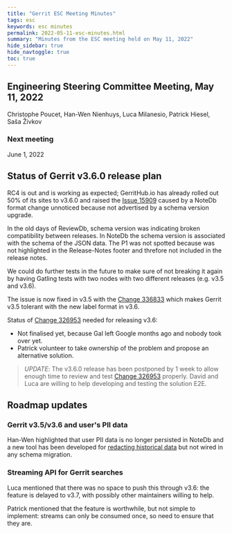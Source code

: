 ```yaml
---
title: "Gerrit ESC Meeting Minutes"
tags: esc
keywords: esc minutes
permalink: 2022-05-11-esc-minutes.html
summary: "Minutes from the ESC meeting held on May 11, 2022"
hide_sidebar: true
hide_navtoggle: true
toc: true
---
```


## Engineering Steering Committee Meeting, May 11, 2022

Christophe Poucet, Han-Wen Nienhuys, Luca Milanesio, Patrick Hiesel, Saša Živkov

### Next meeting

June 1, 2022

## Status of Gerrit v3.6.0 release plan

RC4 is out and is working as expected; GerritHub.io has already rolled out 50% of
its sites to v3.6.0 and raised the [Issue 15909](https://bugs.chromium.org/p/gerrit/issues/detail?id=15909)
caused by a NoteDb format change unnoticed because not advertised by a schema
version upgrade.

In the old days of ReviewDb, schema version was indicating broken compatibility
between releases. In NoteDb the schema version is associated with the schema
of the JSON data. The P1 was not spotted because was not highlighted in the
Release-Notes footer and threfore not included in the release notes.

We could do further tests in the future to make sure of not breaking it again
by having Gatling tests with two nodes with two different releases
(e.g. v3.5 and v3.6).

The issue is now fixed in v3.5 with the [Change 336833](https://gerrit-review.googlesource.com/c/gerrit/+/336883)
which makes Gerrit v3.5 tolerant with the new label format in v3.6.

Status of [Change 326953](https://gerrit-review.googlesource.com/c/gerrit/+/326953)
needed for releasing v3.6:
- Not finalised yet, because Gal left Google months ago and nobody took over yet.
- Patrick volunteer to take ownership of the problem and propose an alternative solution.

> *UPDATE*: The v3.6.0 release has been postponed by 1 week to allow enough time to
> review and test [Change 326953](https://gerrit-review.googlesource.com/c/gerrit/+/326953)
> properly. David and Luca are willing to help developing and testing the solution E2E.

## Roadmap updates

### Gerrit v3.5/v3.6 and user's PII data

Han-Wen highlighted that user PII data is no longer persisted in NoteDb and a
new tool has been developed for
[redacting historical data](https://gerrit.googlesource.com/gerrit/+/08b89f6666f4a0fe1c026629e12a5430b6950932/java/com/google/gerrit/server/notedb/CommitRewriter.java#112)
but not wired in any schema migration.

### Streaming API for Gerrit searches

Luca mentioned that there was no space to push this through v3.6: the feature is
delayed to v3.7, with possibly other maintainers willing to help.

Patrick mentioned that the feature is worthwhile, but not simple to implement:
streams can only be consumed once, so need to ensure that they are.
